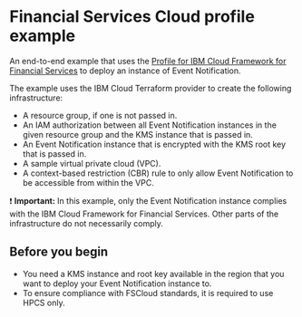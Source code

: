 # Financial Services Cloud profile example

An end-to-end example that uses the [Profile for IBM Cloud Framework for Financial Services](https://github.com/terraform-ibm-modules/terraform-ibm-event-notifications/tree/main/modules/fscloud) to deploy an instance of Event Notification.

The example uses the IBM Cloud Terraform provider to create the following infrastructure:

- A resource group, if one is not passed in.
- An IAM authorization between all Event Notification instances in the given resource group and the KMS instance that is passed in.
- An Event Notification instance that is encrypted with the KMS root key that is passed in.
- A sample virtual private cloud (VPC).
- A context-based restriction (CBR) rule to only allow Event Notification to be accessible from within the VPC.

:exclamation: **Important:** In this example, only the Event Notification instance complies with the IBM Cloud Framework for Financial Services. Other parts of the infrastructure do not necessarily comply.

## Before you begin

- You need a KMS instance and root key available in the region that you want to deploy your Event Notification instance to.
- To ensure compliance with FSCloud standards, it is required to use HPCS only.
